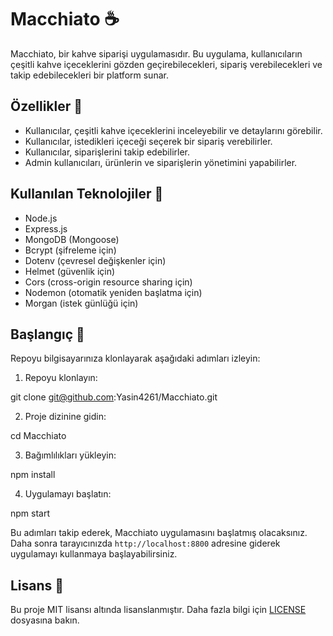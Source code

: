 # Macchiato ☕️

Macchiato, bir kahve siparişi uygulamasıdır. Bu uygulama, kullanıcıların çeşitli kahve içeceklerini gözden geçirebilecekleri, sipariş verebilecekleri ve takip edebilecekleri bir platform sunar.

## Özellikler 🌟

- Kullanıcılar, çeşitli kahve içeceklerini inceleyebilir ve detaylarını görebilir.
- Kullanıcılar, istedikleri içeceği seçerek bir sipariş verebilirler.
- Kullanıcılar, siparişlerini takip edebilirler.
- Admin kullanıcıları, ürünlerin ve siparişlerin yönetimini yapabilirler.

## Kullanılan Teknolojiler 🚀

- Node.js
- Express.js
- MongoDB (Mongoose)
- Bcrypt (şifreleme için)
- Dotenv (çevresel değişkenler için)
- Helmet (güvenlik için)
- Cors (cross-origin resource sharing için)
- Nodemon (otomatik yeniden başlatma için)
- Morgan (istek günlüğü için)

## Başlangıç 🚀

Repoyu bilgisayarınıza klonlayarak aşağıdaki adımları izleyin:

1. Repoyu klonlayın:

  git clone git@github.com:Yasin4261/Macchiato.git


2. Proje dizinine gidin:

  cd Macchiato


3. Bağımlılıkları yükleyin:

  npm install


4. Uygulamayı başlatın:

  npm start


Bu adımları takip ederek, Macchiato uygulamasını başlatmış olacaksınız. Daha sonra tarayıcınızda `http://localhost:8800` adresine giderek uygulamayı kullanmaya başlayabilirsiniz.

## Lisans 📝

Bu proje MIT lisansı altında lisanslanmıştır. Daha fazla bilgi için [LICENSE](LICENSE) dosyasına bakın.
